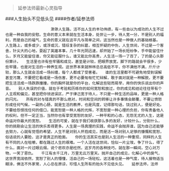 > 延参法师最新心灵指导

###人生抬头不见低头见
####作者/延参法师

						渺渺人生路，活不出人生的丰功伟绩，有一些自以为成功的人生不过也是一种自我的安慰。生命的意义本来就在生活本身，处世让一步，待人宽一分，不是别人的福利，而是自己的福气，生命的意义就在这平凡与简单之间，这当然也是一种做人的基础根基。　　人生路上，或多或少，或浮或沉，错综复杂的纠葛，相互怀疑的中伤，人生世间，不过是一个客舍，针尖大的心地，耍起了英雄本事，几十年光阴迅速，却开始了一场长短纷争，手中能留住什么，岁月又能留住谁，你又能征服什么，谁又能比你高贵，人生活一场一了百了，了的是心头那份算计。　　生活里也许有些牢骚和成见，甚至是计较，把眼界放宽，脚下的路就会平很多，少些牢骚，也是对生活的一种养生观。这世界本来就林林总总高低不平，你不满他不满，斤斤计较，那么人生就会活成一场纠缠，每个人都成了受害者。　　谁的生活里都不可避免地受到误解甚至污蔑，不要把它看成是一场伤害，更不必要匆匆忙忙辩解，敢于面对就是一种解脱，更不要把生活活成一场跌跌撞撞，你的胸怀就是你的平台，化解这些轻而易举，用你的快乐说出你的声音。　　别人失误的价值，就在于考验和历练你的如何宽恕和放过，你的成见和结论往往带有个人主观和偏见，甚至把你领进误区，严于律己宽于待人，不只是一种生活的品味，更是一种人格的闪光。　　所有的对与错真的不那么绝对，时间和空间的转移让许多事情会颠覆，不要让愤怒形成任何气候，一副热心肠，就是生活的教养，也是风度，记得那句话，饶过别人，便是好处。不要给怨恨找任何的借口，能宽恕是一种人格的光辉，不宽恕是一种心理的负担，你有责备他人的权利，但不一定正当，当然你也有享受宽恕的友好，一种平和的心态，无怨无尤的人生，这是命运对你最大的宽恕。　　生活的可爱，就在于我们收获那么多的友好，计较什么，分别什么，你的挑剔会让生活的快乐丢得更多。人生是一场真理的实践，命运不会抛弃谁，因为自己还能够去努力，心就有觉悟的希望。人生不是对别人怀抱成见，而是活一场对别人足够的慷慨和宽恕，俗话说的人要脸，这才是真正的脸面。　　你的生活其实也是别人生活的一种重现，同样的人生有不同的人在咀嚼，都在路过人生的艰难。一个人活在这世间，恰似一片尘埃，争了什么，得了什么，面对一片过眼云烟，说个悲欢亦是枉然，这岁月的各种技巧，就在那一瞬间，空心对万物，一笑了恩仇。　　千江有水千江月，万里无云万里天。抛开自己的成见，化解心中的戾气，这世界宽阔依然，宽恕了别人的懵懂，活自己的一场轻松，这活着也是一种气度，待人接物适当糊涂，佛法不外家常，人心总在原谅，珍惜人生所有的抬头不见低头见。　　延参法师，法师 